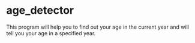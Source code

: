 # age_detector
This program will help you to find out your age in the current year and will tell you your age in a specified year.
